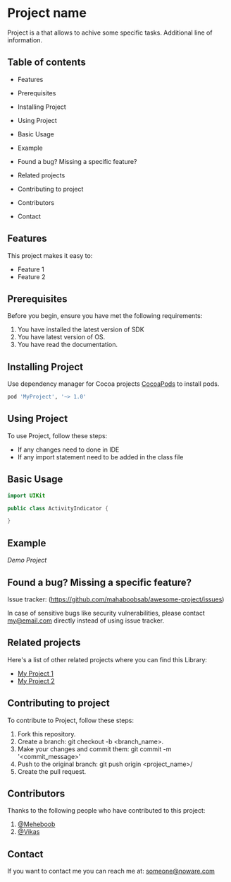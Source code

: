 # Project name
Project is a that allows to achive some specific tasks.
Additional line of information.

## Table of contents
- Features

- Prerequisites

- Installing Project

- Using Project

- Basic Usage

- Example

- Found a bug? Missing a specific feature?

- Related projects

- Contributing to project

- Contributors

- Contact

## Features

This project makes it easy to:
- Feature 1
- Feature 2

## Prerequisites

Before you begin, ensure you have met the following requirements:

1. You have installed the latest version of SDK
2. You have latest version of OS.
3. You have read the documentation.

## Installing Project

Use dependency manager for Cocoa projects [CocoaPods](https://cocoapods.org) to install pods.

```bash
pod 'MyProject', '~> 1.0'
```

## Using Project

To use Project, follow these steps:

- If any changes need to done in IDE
- If any import statement need to be added in the class file

## Basic Usage
```Swift
import UIKit

public class ActivityIndicator {

}
```

## Example

*Demo Project*

## Found a bug? Missing a specific feature?

Issue tracker: (https://github.com/mahaboobsab/awesome-project/issues)

In case of sensitive bugs like security vulnerabilities, please contact my@email.com directly instead of using issue tracker.

## Related projects

Here's a list of other related projects where you can find this Library:

- [My Project 1](https://github.com/Mahaboobsab/ReadMeBestPractice)
- [My Project 2](https://github.com/Mahaboobsab/ReadMeBestPractice)

## Contributing to project

To contribute to Project, follow these steps:
1. Fork this repository.
2. Create a branch: git checkout -b <branch_name>.
3. Make your changes and commit them: git commit -m '<commit_message>'
4. Push to the original branch: git push origin <project_name>/<location>
5. Create the pull request.
  
## Contributors
 Thanks to the following people who have contributed to this project:

1. [@Meheboob](https://github.com/Mahaboobsab)
2. [@Vikas](https://github.com/Mahaboobsab)

 ## Contact
  
  If you want to contact me you can reach me at:
  someone@noware.com

